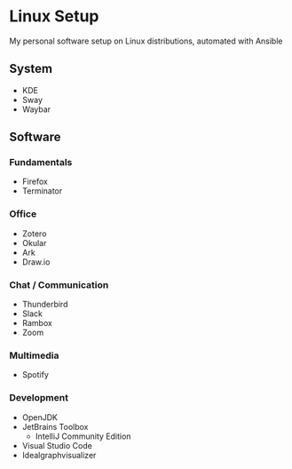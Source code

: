 # Linux Setup
My personal software setup on Linux distributions, automated with Ansible

## System
* KDE
* Sway
* Waybar

## Software

### Fundamentals
* Firefox
* Terminator

### Office
* Zotero
* Okular
* Ark
* Draw.io

### Chat / Communication
* Thunderbird
* Slack
* Rambox
* Zoom

### Multimedia
* Spotify


### Development
* OpenJDK
* JetBrains Toolbox
  * IntelliJ Community Edition
* Visual Studio Code
* Idealgraphvisualizer

